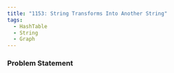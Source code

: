 ```yaml
---
title: "1153: String Transforms Into Another String"
tags:
  - HashTable
  - String
  - Graph
---
```

### Problem Statement

